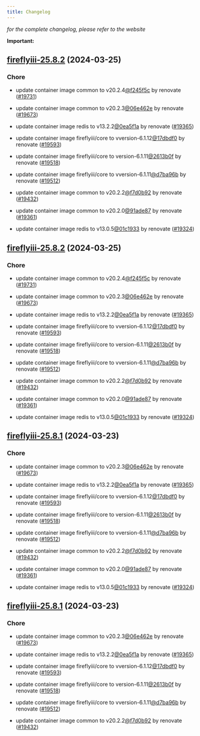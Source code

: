 ```yaml
---
title: Changelog
---
```



*for the complete changelog, please refer to the website*

**Important:**


## [fireflyiii-25.8.2](https://github.com/truecharts/charts/compare/fireflyiii-25.6.0...fireflyiii-25.8.2) (2024-03-25)

### Chore



- update container image common to v20.2.4[@f245f5c](https://github.com/f245f5c) by renovate ([#19731](https://github.com/truecharts/charts/issues/19731))

- update container image common to v20.2.3[@06e462e](https://github.com/06e462e) by renovate ([#19673](https://github.com/truecharts/charts/issues/19673))

- update container image redis to v13.2.2[@0ea5f1a](https://github.com/0ea5f1a) by renovate ([#19365](https://github.com/truecharts/charts/issues/19365))

- update container image fireflyiii/core to vversion-6.1.12[@17dbdf0](https://github.com/17dbdf0) by renovate ([#19593](https://github.com/truecharts/charts/issues/19593))

- update container image fireflyiii/core to version-6.1.11[@2613b0f](https://github.com/2613b0f) by renovate ([#19518](https://github.com/truecharts/charts/issues/19518))

- update container image fireflyiii/core to vversion-6.1.11[@d7ba96b](https://github.com/d7ba96b) by renovate ([#19512](https://github.com/truecharts/charts/issues/19512))

- update container image common to v20.2.2[@f7d0b92](https://github.com/f7d0b92) by renovate ([#19432](https://github.com/truecharts/charts/issues/19432))

- update container image common to v20.2.0[@91ade87](https://github.com/91ade87) by renovate ([#19361](https://github.com/truecharts/charts/issues/19361))

- update container image redis to v13.0.5[@01c1933](https://github.com/01c1933) by renovate ([#19324](https://github.com/truecharts/charts/issues/19324))


## [fireflyiii-25.8.2](https://github.com/truecharts/charts/compare/fireflyiii-25.6.0...fireflyiii-25.8.2) (2024-03-25)

### Chore



- update container image common to v20.2.4[@f245f5c](https://github.com/f245f5c) by renovate ([#19731](https://github.com/truecharts/charts/issues/19731))

- update container image common to v20.2.3[@06e462e](https://github.com/06e462e) by renovate ([#19673](https://github.com/truecharts/charts/issues/19673))

- update container image redis to v13.2.2[@0ea5f1a](https://github.com/0ea5f1a) by renovate ([#19365](https://github.com/truecharts/charts/issues/19365))

- update container image fireflyiii/core to vversion-6.1.12[@17dbdf0](https://github.com/17dbdf0) by renovate ([#19593](https://github.com/truecharts/charts/issues/19593))

- update container image fireflyiii/core to version-6.1.11[@2613b0f](https://github.com/2613b0f) by renovate ([#19518](https://github.com/truecharts/charts/issues/19518))

- update container image fireflyiii/core to vversion-6.1.11[@d7ba96b](https://github.com/d7ba96b) by renovate ([#19512](https://github.com/truecharts/charts/issues/19512))

- update container image common to v20.2.2[@f7d0b92](https://github.com/f7d0b92) by renovate ([#19432](https://github.com/truecharts/charts/issues/19432))

- update container image common to v20.2.0[@91ade87](https://github.com/91ade87) by renovate ([#19361](https://github.com/truecharts/charts/issues/19361))

- update container image redis to v13.0.5[@01c1933](https://github.com/01c1933) by renovate ([#19324](https://github.com/truecharts/charts/issues/19324))


## [fireflyiii-25.8.1](https://github.com/truecharts/charts/compare/fireflyiii-25.6.0...fireflyiii-25.8.1) (2024-03-23)

### Chore



- update container image common to v20.2.3[@06e462e](https://github.com/06e462e) by renovate ([#19673](https://github.com/truecharts/charts/issues/19673))

- update container image redis to v13.2.2[@0ea5f1a](https://github.com/0ea5f1a) by renovate ([#19365](https://github.com/truecharts/charts/issues/19365))

- update container image fireflyiii/core to vversion-6.1.12[@17dbdf0](https://github.com/17dbdf0) by renovate ([#19593](https://github.com/truecharts/charts/issues/19593))

- update container image fireflyiii/core to version-6.1.11[@2613b0f](https://github.com/2613b0f) by renovate ([#19518](https://github.com/truecharts/charts/issues/19518))

- update container image fireflyiii/core to vversion-6.1.11[@d7ba96b](https://github.com/d7ba96b) by renovate ([#19512](https://github.com/truecharts/charts/issues/19512))

- update container image common to v20.2.2[@f7d0b92](https://github.com/f7d0b92) by renovate ([#19432](https://github.com/truecharts/charts/issues/19432))

- update container image common to v20.2.0[@91ade87](https://github.com/91ade87) by renovate ([#19361](https://github.com/truecharts/charts/issues/19361))

- update container image redis to v13.0.5[@01c1933](https://github.com/01c1933) by renovate ([#19324](https://github.com/truecharts/charts/issues/19324))


## [fireflyiii-25.8.1](https://github.com/truecharts/charts/compare/fireflyiii-25.6.0...fireflyiii-25.8.1) (2024-03-23)

### Chore



- update container image common to v20.2.3[@06e462e](https://github.com/06e462e) by renovate ([#19673](https://github.com/truecharts/charts/issues/19673))

- update container image redis to v13.2.2[@0ea5f1a](https://github.com/0ea5f1a) by renovate ([#19365](https://github.com/truecharts/charts/issues/19365))

- update container image fireflyiii/core to vversion-6.1.12[@17dbdf0](https://github.com/17dbdf0) by renovate ([#19593](https://github.com/truecharts/charts/issues/19593))

- update container image fireflyiii/core to version-6.1.11[@2613b0f](https://github.com/2613b0f) by renovate ([#19518](https://github.com/truecharts/charts/issues/19518))

- update container image fireflyiii/core to vversion-6.1.11[@d7ba96b](https://github.com/d7ba96b) by renovate ([#19512](https://github.com/truecharts/charts/issues/19512))

- update container image common to v20.2.2[@f7d0b92](https://github.com/f7d0b92) by renovate ([#19432](https://github.com/truecharts/charts/issues/19432))